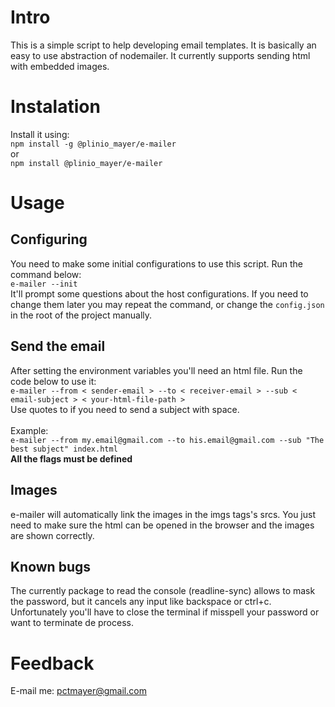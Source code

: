 # Intro
This is a simple script to help developing email templates. It is basically an easy to use abstraction of nodemailer. It currently supports sending html with embedded images.

# Instalation
Install it using:\
`npm install -g @plinio_mayer/e-mailer`\
or\
`npm install @plinio_mayer/e-mailer`

# Usage

## Configuring
You need to make some initial configurations to use this script. Run the command below:\
`e-mailer --init`\
It'll prompt some questions about the host configurations. If you need to change them later you may repeat the command, or change the `config.json` in the root of the project manually.

## Send the email
After setting the environment variables you'll need an html file. Run the code below to use it:\
`e-mailer --from < sender-email > --to < receiver-email > --sub < email-subject > < your-html-file-path >`\
Use quotes to if you need to send a subject with space.\
\
Example:\
`e-mailer --from my.email@gmail.com --to his.email@gmail.com --sub "The best subject" index.html`\
**All the flags must be defined**

## Images
e-mailer will automatically link the images in the imgs tags's srcs. You just need to make sure the html can be opened in the browser and the images are shown correctly.

## Known bugs
The currently package to read the console (readline-sync) allows to mask the password, but it cancels any input like backspace or ctrl+c. Unfortunately you'll have to close the terminal if misspell your password or want to terminate de process.

# Feedback
E-mail me: pctmayer@gmail.com
